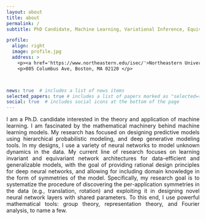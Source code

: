 ```yaml
---
layout: about
title: about
permalink: /
subtitle: PhD Candidate, Machine Learning, Variational Inference, Equivariant Deep Architectures

profile:
  align: right
  image: profile.jpg
  address: >
    <p><a href='https://www.northeastern.edu/isec/'>Northeastern University, ISEC</a> </p>
    <p>805 Columbus Ave, Boston, MA 02120 </p>



news: true  # includes a list of news items
selected_papers: true # includes a list of papers marked as "selected={true}"
social: true  # includes social icons at the bottom of the page
---
```


<p style='text-align: justify;'> I am a Ph.D. candidate interested in the theory and application of machine learning. I am fascinated by the mathematical machinery behind machine learning models. My research has focused on designing predictive models using hierarchical probabilistic modeling, and deep generative modeling tools. In my designs, I use a variety of neural networks to model unknown dynamics in the data. My current line of research focuses on learning invariant and equivariant network architectures for data-efficient and generalizable models, with the goal of providing rational design principles for deep neural networks, and allowing for including domain knowledge in the form of symmetries of the model. Specifically, my research goal is to systematize the procedure of discovering the per-application symmetries in the data (e.g., translation, rotation) and exploiting it in designing novel neural network layers with shared parameters. To this end, I use powerful mathematical tools: group theory, representation theory, and Fourier analysis, to name a few.  </p>


